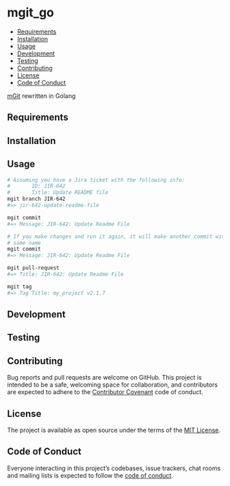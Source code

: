 # mgit_go


- [Requirements](#requirements)
- [Installation](#installation)
- [Usage](#usage)
- [Development](#development)
- [Testing](#testing)
- [Contributing](#contributing)
- [License](#license)
- [Code of Conduct](#code-of-conduct)

[mGit](https://github.com/greganswer/mgit) rewritten in Golang

## Requirements

## Installation

## Usage

```bash
# Assuming you have a Jira ticket with the following info:
#       ID: JIR-642
#       Title: Update README file
mgit branch JIR-642
#=> jir-642-update-readme-file

mgit commit
#=> Message: JIR-642: Update Readme File

# If you make changes and run it again, it will make another commit with the
# same name
mgit commit
#=> Message: JIR-642: Update Readme File

mgit pull-request
#=> Title: JIR-642: Update Readme File

mgit tag
#=> Tag Title: my_project v2.1.7
```

## Development

## Testing

## Contributing

Bug reports and pull requests are welcome on GitHub. This project is intended to be a safe, welcoming space for collaboration, and contributors are expected to adhere to
the [Contributor Covenant](http://contributor-covenant.org) code of conduct.

## License

The project is available as open source under the terms of the
[MIT License](https://opensource.org/licenses/MIT).

## Code of Conduct

Everyone interacting in this project’s codebases, issue trackers, chat rooms and mailing lists is expected to follow the [code of conduct](/CODE_OF_CONDUCT.md).
